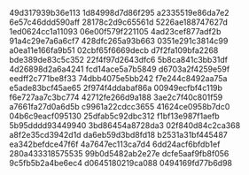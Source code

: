 49d317939b36e113
1d84998d7d86f295
a2335519e86da7e2
6e57c46ddd590aff
28178c2d9c65561d
5226ae188747627d
1ed0624cc1a11093
06e00f579f221105
4ad23cef877adf2b
91a4c29e7a6a6cf7
428dfc265a93b663
0351e291c3814c99
a0ea11e166fa9b51
02cbf65f6669decb
d7f2fa109bfa2268
bde389de83c5c352
22f4f97d2643dfc6
5b8ca841c3bb31df
4d26898d2a6a4241
fcd14ace5a7b5849
d6703a2f4259e59f
eedff2c771be8f33
74dbb4075e5bb242
f7e244c8492aa75a
e5ade83bcf45ae65
2f974f4ddabaf86a
00949ecfbf4c119b
f6e727aa7c3bc774
42712fe266d9a188
3ae2c7f40c801f59
a7661fa27d0a6d5b
c9961a22cdcc3655
41624ce0958b7dc0
04b6c9eacf095130
25dfab5c92dbc312
f1bf13e987f1aefb
5b95dddd93449940
3bd86454a8728da3
02f840d84c2ca368
a8f2e35cd3942d1d
da6eb59d3bd8fd18
b2531a31bf445487
ea342befdce47f6f
4a7647ec113ca7d4
6dd24acf6bfdb1ef
280a433318575535
99b0d5482ab2e27e
dcfe5aaf9fb8f056
9c5fb5b2a4be6ec4
d0645180219ca088
0494169fd77b6d98
